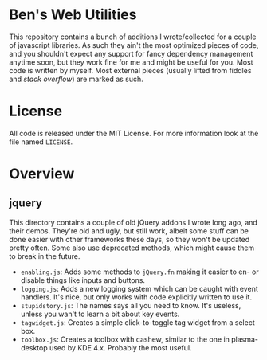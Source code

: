# Ben's Web Utilities

This repository contains a bunch of additions I wrote/collected for a couple of javascript libraries. As such they ain't the most optimized pieces of code, and you shouldn't expect any support for fancy dependency management anytime soon, but they work fine for me and might be useful for you.
Most code is written by myself. Most external pieces (usually lifted from fiddles and _stack overflow_) are marked as such.

# License

All code is released under the MIT License. For more information look at the file named `LICENSE`.

# Overview

## jquery
This directory contains a couple of old jQuery addons I wrote long ago, and their demos.
They're old and ugly, but still work, albeit some stuff can be done easier with other
frameworks these days, so they won't be updated pretty often. Some also use deprecated
methods, which might cause them to break in the future.

 * `enabling.js`: Adds some methods to `jQuery.fn` making it easier to en- or disable things like inputs and buttons.
 * `logging.js`: Adds a new logging system which can be caught with event handlers. It's nice, but only works with code explicitly written to use it.
 * `stupidstory.js`: The names says all you need to know. It's useless, unless you wan't to learn a bit about key events.
 * `tagwidget.js`: Creates a simple click-to-toggle tag widget from a select box.
 * `toolbox.js`: Creates a toolbox with cashew, similar to the one in plasma-desktop used by KDE 4.x. Probably the most useful.
